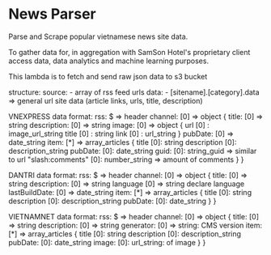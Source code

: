 # News Parser
Parse and Scrape popular vietnamese news site data. 

To gather data for, in aggregation with SamSon Hotel's proprietary client access data, data analytics and machine learning purposes.

This lambda is to fetch and send raw json data to s3 bucket

structure: 
  source: 
    - array of rss feed urls 
  data: 
    - [sitename].[category].data => general url site data (article links, urls, title, description)

  VNEXPRESS data format:
    rss:
      $ => header
      channel: [0] => object
        {
          title:       [0] => string 
          description: [0] => string
          image:       [0] => object
            {
              url   [0] : image_url_string
              title [0] : string
              link  [0] : url_string
            }
          pubDate: [0] => date_string
          item: [*] => array_articles
            {
              title            [0]: string
              description      [0]: description_string 
              pubDate:         [0]: date_string
              guid:            [0]: string_guid => similar to url
              "slash:comments" [0]: number_string => amount of comments
            }
        }
    

  DANTRI data format:
    rss:
      $ => header
      channel: [0] => object
        {
          title:         [0] => string 
          description:   [0] => string
          language       [0] => string declare language
          lastBuildDate: [0] => date_string
          item:          [*] => array_articles
            {
              title            [0]: string
              description      [0]: description_string 
              pubDate:         [0]: date_string
            }
        }
    

  VIETNAMNET data format:
    rss:
      $ => header
      channel: [0] => object
        {
          title:         [0] => string 
          description:   [0] => string
          generator:     [0] => string: CMS version
          item:          [*] => array_articles
            {
              title            [0]: string
              description      [0]: description_string 
              pubDate:         [0]: date_string
              image:           [0]: url_string: of image
            }
        }
    
